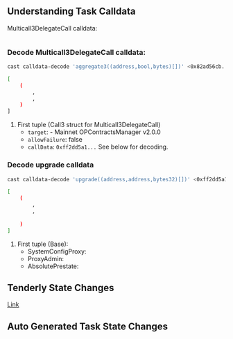 ## Understanding Task Calldata

Multicall3DelegateCall calldata:
```bash

```

### Decode Multicall3DelegateCall calldata:
```bash
cast calldata-decode 'aggregate3((address,bool,bytes)[])' <0x82ad56cb...>

[
    (
        ,
        , 
    )
]
```

1. First tuple (Call3 struct for Multicall3DelegateCall)
    - `target`: []() - Mainnet OPContractsManager v2.0.0
    - `allowFailure`: false
    - `callData`: `0xff2dd5a1...` See below for decoding.

### Decode upgrade calldata

```bash
cast calldata-decode 'upgrade((address,address,bytes32)[])' <0xff2dd5a1...>

[
    (
        ,
        ,
        
    )
]
```
1. First tuple (Base):
    - SystemConfigProxy: []()
    - ProxyAdmin: []()
    - AbsolutePrestate:

## Tenderly State Changes
[Link]()

## Auto Generated Task State Changes

```bash

```